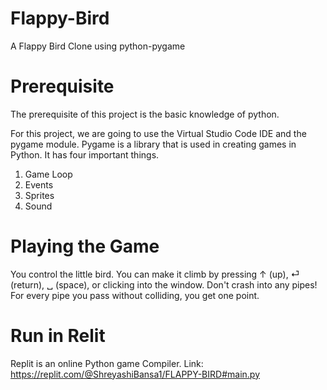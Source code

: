 # Flappy-Bird
A Flappy Bird Clone using python-pygame

# Prerequisite
The prerequisite of this project is the basic knowledge of python.

For this project, we are going to use the Virtual Studio Code IDE and the pygame module. Pygame is a library that is used in creating games in Python. It has four important things.

1) Game Loop
2) Events
3) Sprites
4) Sound

# Playing the Game
You control the little bird. You can make it climb by pressing ↑ (up), ⏎ (return), ␣ (space), or clicking into the window. Don't crash into any pipes! For every pipe you pass without colliding, you get one point.

# Run in Relit
 Replit is an online Python game Compiler.
 Link: https://replit.com/@ShreyashiBansa1/FLAPPY-BIRD#main.py
 
